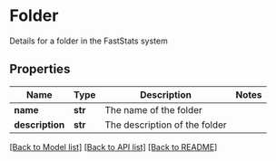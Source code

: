 # Folder

Details for a folder in the FastStats system

## Properties
Name | Type | Description | Notes
------------ | ------------- | ------------- | -------------
**name** | **str** | The name of the folder | 
**description** | **str** | The description of the folder | 

[[Back to Model list]](../README.md#documentation-for-models) [[Back to API list]](../README.md#documentation-for-api-endpoints) [[Back to README]](../README.md)


